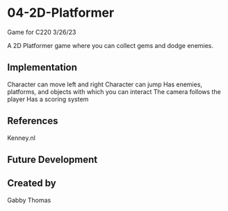 # 04-2D-Platformer

Game for C220
3/26/23

A 2D Platformer game where you can collect gems and dodge enemies.

## Implementation
Character can move left and right 
Character can jump
Has enemies, platforms, and objects with which you can interact
The camera follows the player
Has a scoring system

## References
Kenney.nl

## Future Development

## Created by
Gabby Thomas
